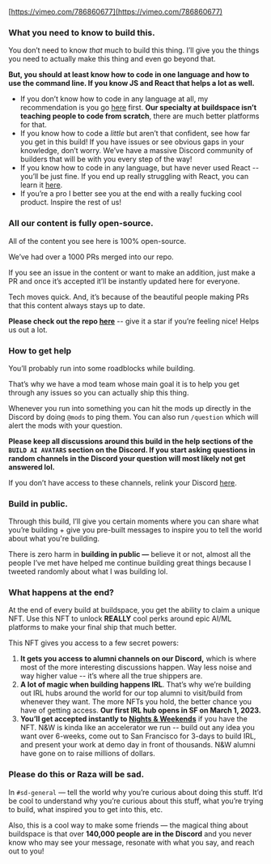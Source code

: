 [https://vimeo.com/786860677](https://vimeo.com/786860677)

### **What you need to know to build this.**
You don’t need to know *that* much to build this thing. I’ll give you the things you need to actually make this thing and even go beyond that.

**But, you should at least know how to code in one language and how to use the command line. If you know JS and React that helps a lot as well.**

- If you don’t know how to code in any language at all, my recommendation is you go [here](https://scrimba.com/learn/learnjavascript) first. **Our specialty at buildspace isn’t teaching people to code from scratch**, there are much better platforms for that.
- If you know how to code a *little* but aren’t that confident, see how far you get in this build! If you have issues or see obvious gaps in your knowledge, don’t worry. We’ve have a massive Discord community of builders that will be with you every step of the way!
- If you know how to code in any language, but have never used React -- you’ll be just fine. If you end up really struggling with React, you can learn it [here](https://scrimba.com/learn/learnreact).
- If you’re a pro I better see you at the end with a really fucking cool product. Inspire the rest of us!

### **All our content is fully open-source.**
All of the content you see here is 100% open-source.

We’ve had over a 1000 PRs merged into our repo.

If you see an issue in the content or want to make an addition, just make a PR and once it’s accepted it’ll be instantly updated here for everyone.

Tech moves quick. And, it’s because of the beautiful people making PRs that this content always stays up to date.

**Please check out the repo [here](https://github.com/buildspace/buildspace-projects)** -- give it a star if you’re feeling nice! Helps us out a lot.

### How to get help

You’ll probably run into some roadblocks while building.

That’s why we have a mod team whose main goal it is to help you get through any issues so you can actually ship this thing.

Whenever you run into something you can hit the mods up directly in the Discord by doing `@mods` to ping them. You can also run `/question` which will alert the mods with your question.

**Please keep all discussions around this build in the help sections of the `BUILD AI AVATARS` section on the Discord. If you start asking questions in random channels in the Discord your question will most likely not get answered lol.**

If you don’t have access to these channels, relink your Discord [here](https://buildspace.so/p/build-ai-avatars).

### **Build in public.**

Through this build, I’ll give you certain moments where you can share what you’re building + give you pre-built messages to inspire you to tell the world about what you're building.

There is zero harm in **building in public —** believe it or not, almost all the people I’ve met have helped me continue building great things because I tweeted randomly about what I was building lol.

### **What happens at the end?**

At the end of every build at buildspace, you get the ability to claim a unique NFT. Use this NFT to unlock **REALLY** cool perks around epic AI/ML platforms to make your final ship that much better.

This NFT gives you access to a few secret powers:

1. **It gets you access to alumni channels on our Discord,** which is where most of the more interesting discussions happen. Way less noise and way higher value -- it’s where all the true shippers are.
2. **A lot of magic when building happens IRL**. That’s why we’re building out IRL hubs around the world for our top alumni to visit/build from whenever they want. The more NFTs you hold, the better chance you have of getting access. **Our first IRL hub opens in SF on March 1, 2023.**
3. **You’ll get accepted instantly to [Nights & Weekends](https://buildspace.so/nights-and-weekends)** if you have the NFT. N&W is kinda like an accelerator we run -- build out any idea you want over 6-weeks, come out to San Francisco for 3-days to build IRL, and present your work at demo day in front of thousands. N&W alumni have gone on to raise millions of dollars.

### Please do this or Raza will be sad.
In `#sd-general` — tell the world why you’re curious about doing this stuff. It’d be cool to understand why you’re curious about this stuff, what you’re trying to build, what inspired you to get into this, etc.

Also, this is a cool way to make some friends — the magical thing about buildspace is that over **140,000 people are in the Discord** and you never know who may see your message, resonate with what you say, and reach out to you!
